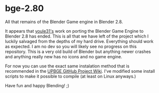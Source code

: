 # bge-2.80
All that remains of the Blender Game engine in Blender 2.8.

It appears that [youle31's](https://github.com/youle31) work on porting the Blender Game Engine to Blender 2.8 has ended. This is all that we have left of the project which I luckily salvaged from the depths of my hard drive. Everything should work as expected. I am no dev so you will likely see no progress on this repository. This is a very old build of Blender but anything newer crashes and anything really new has no icons and no game engine.

For now you can use the exact same instalation method that is recommended in the [UPBGE GitHub Project Wiki](https://github.com/UPBGE/blender/wiki). I've modified some install scripts to make it possible to compile (at least on Linux anyways.)

Have fun and happy Blending! ;)
